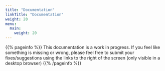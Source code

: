 ```yaml
---
title: "Documentation"
linkTitle: "Documentation"
weight: 20
menu:
  main:
    weight: 20
---
```


{{% pageinfo %}}
This documentation is a work in progress. If you feel like something is missing or wrong, please
feel free to submit your fixes/suggestions using the links to the right of the screen (only visible in
a desktop browser)
{{% /pageinfo %}}